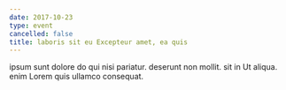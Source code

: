 ```yaml
---
date: 2017-10-23
type: event
cancelled: false
title: laboris sit eu Excepteur amet, ea quis
---
```

ipsum sunt dolore do qui nisi pariatur. deserunt non mollit. sit in Ut aliqua. enim Lorem quis ullamco consequat.